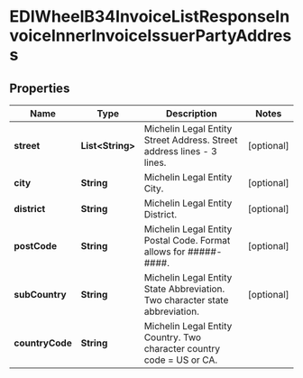 

# EDIWheelB34InvoiceListResponseInvoiceInnerInvoiceIssuerPartyAddress


## Properties

| Name | Type | Description | Notes |
|------------ | ------------- | ------------- | -------------|
|**street** | **List&lt;String&gt;** | Michelin Legal Entity Street Address. Street address lines - 3 lines. |  [optional] |
|**city** | **String** | Michelin Legal Entity City. |  [optional] |
|**district** | **String** | Michelin Legal Entity District. |  [optional] |
|**postCode** | **String** | Michelin Legal Entity Postal Code. Format allows for #####-####. |  [optional] |
|**subCountry** | **String** | Michelin Legal Entity State Abbreviation. Two character state abbreviation. |  [optional] |
|**countryCode** | **String** | Michelin Legal Entity Country. Two character country code &#x3D; US or CA. |  |



